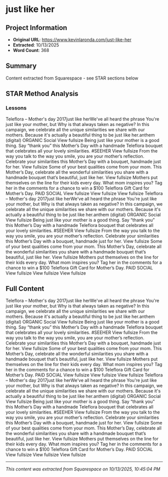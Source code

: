 # just like her

## Project Information

- **Original URL**: https://www.kevinlaronda.com/just-like-her
- **Extracted**: 10/13/2025
- **Word Count**: 368

## Summary

Content extracted from Squarespace - see STAR sections below

## STAR Method Analysis

### Lessons

Teleflora – Mother's day 2017just like herWe've all heard the phrase You're just like your mother, but Why is that always taken as negative? In this campaign, we celebrate all the unique similarities we share with our mothers. Because it's actually a beautiful thing to be just like her.anthem (digital) ORGANIC Social View fullsize Being just like your mother is a good thing. Say “thank you” this Mother’s Day with a handmade Teleflora bouquet that celebrates all your lovely similarities. #SEEHER View fullsize From the way you talk to the way you smile, you are your mother’s reflection. Celebrate your similarities this Mother’s Day with a bouquet, handmade just for her. View fullsize Some of your best qualities come from your mom. This Mother’s Day, celebrate all the wonderful similarities you share with a handmade bouquet that’s beautiful, just like her. View fullsize Mothers put themselves on the line for their kids every day. What mom inspires you? Tag her in the comments for a chance to win a $100 Teleflora Gift Card for Mother’s Day. PAID SOCIAL View fullsize View fullsize View fullsize Teleflora – Mother's day 2017just like herWe've all heard the phrase You're just like your mother, but Why is that always taken as negative? In this campaign, we celebrate all the unique similarities we share with our mothers. Because it's actually a beautiful thing to be just like her.anthem (digital) ORGANIC Social View fullsize Being just like your mother is a good thing. Say “thank you” this Mother’s Day with a handmade Teleflora bouquet that celebrates all your lovely similarities. #SEEHER View fullsize From the way you talk to the way you smile, you are your mother’s reflection. Celebrate your similarities this Mother’s Day with a bouquet, handmade just for her. View fullsize Some of your best qualities come from your mom. This Mother’s Day, celebrate all the wonderful similarities you share with a handmade bouquet that’s beautiful, just like her. View fullsize Mothers put themselves on the line for their kids every day. What mom inspires you? Tag her in the comments for a chance to win a $100 Teleflora Gift Card for Mother’s Day. PAID SOCIAL View fullsize View fullsize View fullsize

## Full Content

Teleflora – Mother's day 2017just like herWe've all heard the phrase You're just like your mother, but Why is that always taken as negative? In this campaign, we celebrate all the unique similarities we share with our mothers. Because it's actually a beautiful thing to be just like her.anthem (digital) ORGANIC Social View fullsize Being just like your mother is a good thing. Say “thank you” this Mother’s Day with a handmade Teleflora bouquet that celebrates all your lovely similarities. #SEEHER View fullsize From the way you talk to the way you smile, you are your mother’s reflection. Celebrate your similarities this Mother’s Day with a bouquet, handmade just for her. View fullsize Some of your best qualities come from your mom. This Mother’s Day, celebrate all the wonderful similarities you share with a handmade bouquet that’s beautiful, just like her. View fullsize Mothers put themselves on the line for their kids every day. What mom inspires you? Tag her in the comments for a chance to win a $100 Teleflora Gift Card for Mother’s Day. PAID SOCIAL View fullsize View fullsize View fullsize Teleflora – Mother's day 2017just like herWe've all heard the phrase You're just like your mother, but Why is that always taken as negative? In this campaign, we celebrate all the unique similarities we share with our mothers. Because it's actually a beautiful thing to be just like her.anthem (digital) ORGANIC Social View fullsize Being just like your mother is a good thing. Say “thank you” this Mother’s Day with a handmade Teleflora bouquet that celebrates all your lovely similarities. #SEEHER View fullsize From the way you talk to the way you smile, you are your mother’s reflection. Celebrate your similarities this Mother’s Day with a bouquet, handmade just for her. View fullsize Some of your best qualities come from your mom. This Mother’s Day, celebrate all the wonderful similarities you share with a handmade bouquet that’s beautiful, just like her. View fullsize Mothers put themselves on the line for their kids every day. What mom inspires you? Tag her in the comments for a chance to win a $100 Teleflora Gift Card for Mother’s Day. PAID SOCIAL View fullsize View fullsize View fullsize

---

*This content was extracted from Squarespace on 10/13/2025, 10:45:04 PM*
